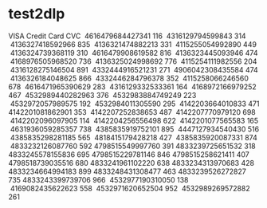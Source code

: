 # test2dlp

VISA Credit Card	CVC
 4616479684427341	116
 4316129794599843	314
 4136327418592966	835
 4136321474882213	331
 4115255054992890	449
 4136324739368119	310
 4616479908619582	816
 4136323445093946	474
 4168976505968520	736
 4136325024998692	776
 4115254111982556	204
 4316128275146504	891
 4332444916521231	271
 4906042308435584	474
 4136326184048625	866
 4332446284796378	352
 4115258066246560	678
 4616471965390629	283
 4316129332533361	164
 4168972166979252	467
 4532989440282963	376
 4532983884749249	223
 4532972057989575	192
 4532984011305590	295
 4142203664010833	471
 4142201081862901	353
 4142207252838653	487
 4142207770979120	698
 4142202096097905	114
 4142204256556498	622
 4142201077565583	165
 4631936059285357	738
 4385835919752101	895
 4447127934540430	516
 4385835298281185	565
 4818415179428218	427
 4385835920087331	874
 4833232126087760	592
 4798515549997760	391
 4833239725651532	318
4833245578155836	695
 4798515229781146	846
 4798515258621411	407
 4798518739035516	680
 4833241961102220	638
 4833234313970683	428
4833234664994183	899
 4833248431308477	463
4833239526272827	735
 4833243399739706	966
 4532977190310050	138
 4169082435622623	558
 4532971620652504	952
 4532989269572882	261
